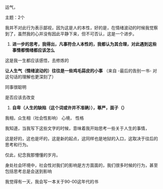 
运气，

主题：2个   

我并不对此行为表示鄙视，因为这是人的本性，好的是，在情绪波动的时候我觉察到了，虽然我的心并没有因此平静下来，但不可否认，这是一个进步。

1. **进一步的思考，我得出，凡事符合人本性的，我都认为其合理，对此遇到这些事情都情绪都应该怎么**

这是我一生都应该感悟，去修炼的

**让人生气（情绪波动的）往往是一些鸡毛蒜皮的小事** （来自 -最后的告别一书- 对这句话的理解也更深刻了）


同事很聪明


是否应该去改变
1. **自卑（人生的缺陷（这个词或许并不准确）），尊严，面子（）**


我相，众生相（社会性影响）
心境，
性格

我知道，当我写下这些文字的时候，意味着我开始思考一些关于人生的事情，

这是好的，这也是坏的，这是新的起点，这同样也是地狱的入口，这取决于往后的思考和行为。

仅此，纪念我那懵懂的岁月。



身处社会环境中，社会性对我们的影响是方方面面的，我们很多时候的行为，甚至包括思考总是会送到影响

我觉得有一天，我会写一本关于90-00这年代的书